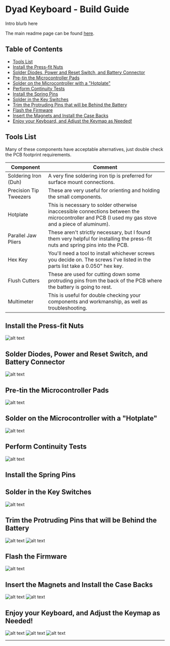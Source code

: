 # Dyad Keyboard - Build Guide
Intro blurb here

The main readme page can be found [here](https://github.com/dyad-keeb/zmk-config-dyad/tree/main/README.md).

## Table of Contents
- [Tools List](#tools-list)
- [Install the Press-fit Nuts](#press-nuts)
- [Solder Diodes, Power and Reset Switch, and Battery Connector](#pre-stove-solder)
- [Pre-tin the Microcontroller Pads](#microcontroller-pretin)
- [Solder on the Microcontroller with a "Hotplate"](#stove-time)
- [Perform Continuity Tests](#continuity-tests)
- [Install the Spring Pins](#spring-pins)
- [Solder in the Key Switches](#key-switches)
- [Trim the Protruding Pins that will be Behind the Battery](#pin-trim)
- [Flash the Firmware](#firmware-flash)
- [Insert the Magnets and Install the Case Backs](#install-case)
- [Enjoy your Keyboard, and Adjust the Keymap as Needed!](#enjoy)

## Tools List
Many of these components have acceptable alternatives, just double check the PCB footprint requirements.

| Component | Comment |
|-----------|-------------|
| Soldering Iron (Duh) | A very fine soldering iron tip is preferred for surface mount connections. |
| Precision Tip Tweezers | These are very useful for orienting and holding the small components. |
| Hotplate | This is necessary to solder otherwise inaccessible connections between the microcontroller and PCB (I used my gas stove and a piece of aluminum). |
| Parallel Jaw Pliers | These aren't strictly necessary, but I found them very helpful for installing the press-fit nuts and spring pins into the PCB. |
| Hex Key | You'll need a tool to install whichever screws you decide on. The screws I've listed in the parts list take a 0.050" hex key. |
| Flush Cutters | These are used for cutting down some protruding pins from the back of the PCB where the battery is going to rest. |
| Multimeter | This is useful for double checking your components and workmanship, as well as troubleshooting. |

## Install the Press-fit Nuts

![alt text](images/press-nuts.png)


## Solder Diodes, Power and Reset Switch, and Battery Connector

![alt text](images/hand-solder-pre-board-2.png)


## Pre-tin the Microcontroller Pads

![alt text](images/hand-solder-pre-board.png)


## Solder on the Microcontroller with a "Hotplate"

![alt text](images/solder-stove-temp.png)


## Perform Continuity Tests

![alt text](images/post-board-solder-continuity-tests.png)


## Install the Spring Pins



## Solder in the Key Switches

![alt text](images/first-look-with-keys.png)


## Trim the Protruding Pins that will be Behind the Battery

![alt text](images/pins-pre-trim.png)
![alt text](images/pins-post-trim.png)


## Flash the Firmware

![alt text](images/ready-for-case-back.png)


## Insert the Magnets and Install the Case Backs

![alt text](images/case-print-post-desupporting.png)
![alt text](images/dyad-bottom.png)


## Enjoy your Keyboard, and Adjust the Keymap as Needed!

![alt text](images/dyad-overview.png)
![alt text](images/dyad-back.png)
![alt text](images/dyad-stowed.png)


---

